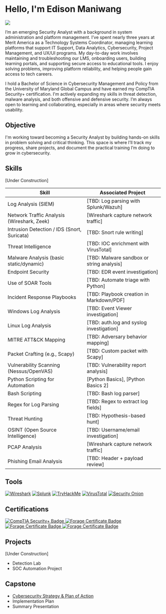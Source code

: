 # Hello, I'm Edison Maniwang
<a href="https://www.linkedin.com/in/edisonmaniwang/"><img src="https://img.shields.io/badge/-LinkedIn-0072b1?&style=for-the-badge&logo=linkedin&logoColor=white" /></a>

I’m an emerging Security Analyst with a background in system administration and platform management. I’ve spent nearly three years at Merit America as a Technology Systems Coordinator, managing learning platforms that support IT Support, Data Analytics, Cybersecurity, Project Management, and UX/UI programs. My day-to-day work involves maintaining and troubleshooting our LMS, onboarding users, building learning portals, and supporting secure access to educational tools. I enjoy solving problems, improving platform reliability, and helping people gain access to tech careers.

I hold a Bachelor of Science in Cybersecurity Management and Policy from the University of Maryland Global Campus and have earned my CompTIA Security+ certification. I'm actively expanding my skills in threat detection, malware analysis, and both offensive and defensive security. I’m always open to learning and collaborating, especially in areas where security meets usability.

## Objective
I'm working toward becoming a Security Analyst by building hands-on skills in problem solving and critical thinking. This space is where I’ll track my progress, share projects, and document the practical training I’m doing to grow in cybersecurity.

## Skills
[Under Construction]

| Skill                                      | Associated Project                        |
|-------------------------------------------|-------------------------------------------|
| Log Analysis (SIEM)                       | [TBD: Log parsing with Splunk/Wazuh]      |
| Network Traffic Analysis (Wireshark, Zeek)| [Wireshark capture network traffic]       |
| Intrusion Detection / IDS (Snort, Suricata)| [TBD: Snort rule writing]                 |
| Threat Intelligence                       | [TBD: IOC enrichment with VirusTotal]     |
| Malware Analysis (basic static/dynamic)   | [TBD: Malware sandbox or string analysis] |
| Endpoint Security                         | [TBD: EDR event investigation]            |
| Use of SOAR Tools                         | [TBD: Automate triage with Python]        |
| Incident Response Playbooks               | [TBD: Playbook creation in Markdown/PDF]  |
| Windows Log Analysis                      | [TBD: Event Viewer investigation]         |
| Linux Log Analysis                        | [TBD: auth.log and syslog investigation]  |
| MITRE ATT&CK Mapping                      | [TBD: Adversary behavior mapping]         |
| Packet Crafting (e.g., Scapy)             | [TBD: Custom packet with Scapy]           |
| Vulnerability Scanning (Nessus/OpenVAS)   | [TBD: Vulnerability report analysis]      |
| Python Scripting for Automation           | [Python Basics], [Python Basics 2]        |
| Bash Scripting                            | [TBD: Bash log parser]                    |
| Regex for Log Parsing                     | [TBD: Regex to extract log fields]        |
| Threat Hunting                            | [TBD: Hypothesis-based hunt]              |
| OSINT (Open Source Intelligence)          | [TBD: Username/email investigation]       |
| PCAP Analysis                             | [Wireshark capture network traffic]       |
| Phishing Email Analysis                   | [TBD: Header + payload review]            |

## Tools
[![Wireshark](https://img.shields.io/badge/-Wireshark-1679A7?style=for-the-badge&logo=Wireshark&logoColor=white)](https://www.wireshark.org/)
[![Splunk](https://img.shields.io/badge/-Splunk-000000?style=for-the-badge&logo=Splunk&logoColor=white)](https://www.splunk.com/)
[![TryHackMe](https://img.shields.io/badge/-TryHackMe-E62249?style=for-the-badge&logo=TryHackMe&logoColor=white)](https://tryhackme.com/)
[![VirusTotal](https://img.shields.io/badge/-VirusTotal-394EFF?style=for-the-badge&logo=VirusTotal&logoColor=white)](https://www.virustotal.com/)
[![Security Onion](https://img.shields.io/badge/-Security%20Onion-5A6378?style=for-the-badge&logo=linux&logoColor=white)](https://securityonion.net/)

## Certifications
<div>
<a href="https://www.credly.com/badges/6870d092-d469-4c43-a4d2-5378cd4adf0a/linked_in_profile" target="_blank" rel="noopener noreferrer">
  <img src="https://img.shields.io/badge/-Security%2B-FF0000?&style=for-the-badge&logo=CompTIA&logoColor=white" alt="CompTIA Security+ Badge" />
</a>
<a href="https://forage-uploads-prod.s3.amazonaws.com/completion-certificates/AIG/2ZFnEGEDKTQMtEv9C_AIG_4Z26NmeucEAmYLhpJ_1722449830793_completion_certificate.pdf" target="_blank" rel="noopener noreferrer">
  <img src="https://img.shields.io/badge/-Forage: AIG Shields Up-007ACC?&style=for-the-badge&logo=Forage&logoColor=white" alt="Forage Certificate Badge" />
</a>
<a href="https://forage-uploads-prod.s3.amazonaws.com/completion-certificates/Datacom/yTszJTvkHFBH6zAn3_Datacom_4Z26NmeucEAmYLhpJ_1722456231635_completion_certificate.pdf" target="_blank" rel="noopener noreferrer">
  <img src="https://img.shields.io/badge/-Forage: Datacom-007ACC?&style=for-the-badge&logo=Forage&logoColor=white" alt="Forage Certificate Badge" />
</a>
<a href="https://forage-uploads-prod.s3.amazonaws.com/completion-certificates/mastercard/vcKAB5yYAgvemepGQ_Mastercard_4Z26NmeucEAmYLhpJ_1722445034755_completion_certificate.pdf" target="_blank" rel="noopener noreferrer">
  <img src="https://img.shields.io/badge/-Forage: Mastercard-007ACC?&style=for-the-badge&logo=Forage&logoColor=white" alt="Forage Certificate Badge" />
</a>
</div>

## Projects
[Under Construction]

- Detection Lab
- SOC Automation Project

## Capstone
- [Cybersecurity Strategy & Plan of Action](https://github.com/edisonm86/Cybersecurity-Strategy-Plan-of-Action/blob/22985a96e0a5315dfcc79f10863f59551f8767c4/README.md) 
- Implementation Plan
- Summary Presentation
